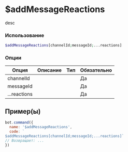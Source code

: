 # $addMessageReactions
desc
### Использование
```php
$addMessageReactions[channelId;messageId;...reactions]
```

### Опции

| Опция | Описание | Тип | Обязательно |
|--------|-------------|------|----------|
| channelId |  |  | Да | 
| messageId |  |  | Да | 
| ...reactions |  |  | Да |
## Пример(ы)

```javascript
bot.command({
  name: '$addMessageReactions',
  code: `
$addMessageReactions[channelId;messageId;...reactions]`
// Возвращает: ...
})
```